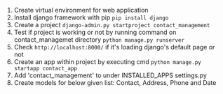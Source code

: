 
1. Create virtual environment for web application
2. Install  django framework with pip `pip install django`
3. Create a project `django-admin.py startproject contact_management`
4. Test if project is working or not by running command on contact_managemet directory `python manage.py runserver`
5. Check `http://localhost:8000/` if it's loading django's default page or not
6. Create an app within project by executing cmd `python manage.py startapp contact_app`
7. Add 'contact_management' to under INSTALLED_APPS settings.py 
8. Create models for below given list: Contact, Address, Phone and Date         
